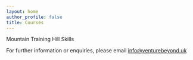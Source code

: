 ```yaml
---
layout: home
author_profile: false
title: Courses
---
```


Mountain Training Hill Skills

For further information or enquiries, please email info@venturebeyond.uk
